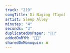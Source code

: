 ```yaml
---
track: "219"
songTitle: Di Naging (Tayo)
artist: Sleep Alley
minutes: "4"
seconds: "3"
duplicatedOnPaper: "👍🏻"
addedOnRYM: "👍🏻"
sharedOnMonoquin: ❌
---
```

